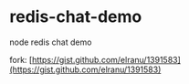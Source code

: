 redis-chat-demo
===============

node redis chat demo

fork: [https://gist.github.com/elranu/1391583](https://gist.github.com/elranu/1391583)
